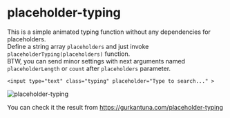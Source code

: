 # placeholder-typing

This is a simple animated typing function without any dependencies for placeholders.<br>
Define a string array `placeholders` and just invoke `placeholderTyping(placeholders)` function. <br>
BTW, you can send minor settings with next arguments named `placeholderLength` or `count` after `placeholders` parameter.

```
<input type="text" class="typing" placeholder="Type to search..." >
```

![placeholder-typing](https://github.com/g-u-r-k-a-n/placeholder-typing/assets/55924924/1f32053e-2148-4b0b-aada-2bbd59da1013)

You can check it the result from https://gurkantuna.com/placeholder-typing
